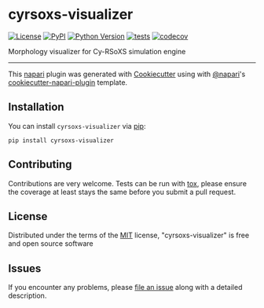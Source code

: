 # cyrsoxs-visualizer

[![License](https://img.shields.io/pypi/l/cyrsoxs-visualizer.svg?color=green)](https://github.com/pdudenas/cyrsoxs-visualizer/raw/master/LICENSE)
[![PyPI](https://img.shields.io/pypi/v/cyrsoxs-visualizer.svg?color=green)](https://pypi.org/project/cyrsoxs-visualizer)
[![Python Version](https://img.shields.io/pypi/pyversions/cyrsoxs-visualizer.svg?color=green)](https://python.org)
[![tests](https://github.com/pdudenas/cyrsoxs-visualizer/workflows/tests/badge.svg)](https://github.com/pdudenas/cyrsoxs-visualizer/actions)
[![codecov](https://codecov.io/gh/pdudenas/cyrsoxs-visualizer/branch/master/graph/badge.svg)](https://codecov.io/gh/pdudenas/cyrsoxs-visualizer)

Morphology visualizer for Cy-RSoXS simulation engine

----------------------------------

This [napari] plugin was generated with [Cookiecutter] using with [@napari]'s [cookiecutter-napari-plugin] template.

<!--
Don't miss the full getting started guide to set up your new package:
https://github.com/napari/cookiecutter-napari-plugin#getting-started

and review the napari docs for plugin developers:
https://napari.org/docs/plugins/index.html
-->

## Installation

You can install `cyrsoxs-visualizer` via [pip]:

    pip install cyrsoxs-visualizer

## Contributing

Contributions are very welcome. Tests can be run with [tox], please ensure
the coverage at least stays the same before you submit a pull request.

## License

Distributed under the terms of the [MIT] license,
"cyrsoxs-visualizer" is free and open source software

## Issues

If you encounter any problems, please [file an issue] along with a detailed description.

[napari]: https://github.com/napari/napari
[Cookiecutter]: https://github.com/audreyr/cookiecutter
[@napari]: https://github.com/napari
[MIT]: http://opensource.org/licenses/MIT
[BSD-3]: http://opensource.org/licenses/BSD-3-Clause
[GNU GPL v3.0]: http://www.gnu.org/licenses/gpl-3.0.txt
[GNU LGPL v3.0]: http://www.gnu.org/licenses/lgpl-3.0.txt
[Apache Software License 2.0]: http://www.apache.org/licenses/LICENSE-2.0
[Mozilla Public License 2.0]: https://www.mozilla.org/media/MPL/2.0/index.txt
[cookiecutter-napari-plugin]: https://github.com/napari/cookiecutter-napari-plugin

[file an issue]: https://github.com/pdudenas/cyrsoxs-visualizer/issues

[napari]: https://github.com/napari/napari
[tox]: https://tox.readthedocs.io/en/latest/
[pip]: https://pypi.org/project/pip/
[PyPI]: https://pypi.org/
